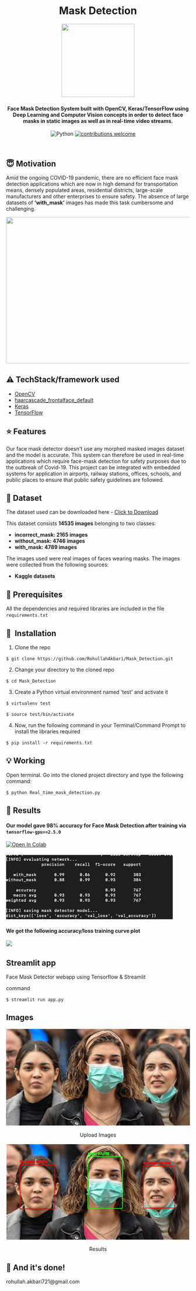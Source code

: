 
<h1 align="center">Mask Detection</h1>

<div align= "center"><img src="https://github.com/Vrushti24/Face-Mask-Detection/blob/logo/Logo/facemaskdetection.ai%20%40%2051.06%25%20(CMYK_GPU%20Preview)%20%2018-02-2021%2018_33_18%20(2).png" width="200" height="200"/>
  <h4>Face Mask Detection System built with OpenCV, Keras/TensorFlow using Deep Learning and Computer Vision concepts in order to detect face masks in static images as well as in real-time video streams.</h4>
</div>

&nbsp;&nbsp;&nbsp;&nbsp;&nbsp;&nbsp;&nbsp;&nbsp;&nbsp;&nbsp;&nbsp;&nbsp;&nbsp;&nbsp;&nbsp;&nbsp;&nbsp;&nbsp;&nbsp;&nbsp;&nbsp;&nbsp;&nbsp;&nbsp;&nbsp;&nbsp;&nbsp;&nbsp;&nbsp;&nbsp;
![Python](https://img.shields.io/badge/python-v3.6+-blue.svg)
[![contributions welcome](https://img.shields.io/badge/contributions-welcome-brightgreen.svg?style=flat)](https://github.com/chandrikadeb7/Face-Mask-Detection/issues)


&nbsp;&nbsp;&nbsp;&nbsp;&nbsp;&nbsp;&nbsp;&nbsp;&nbsp;&nbsp;&nbsp;&nbsp;&nbsp;&nbsp;&nbsp;&nbsp;&nbsp;&nbsp;&nbsp;&nbsp;&nbsp;&nbsp;&nbsp;&nbsp;&nbsp;&nbsp;&nbsp;&nbsp;&nbsp;&nbsp;&nbsp;&nbsp;&nbsp;&nbsp;&nbsp;


## :innocent: Motivation
Amid the ongoing COVID-19 pandemic, there are no efficient face mask detection applications which are now in high demand for transportation means, densely populated areas, residential districts, large-scale manufacturers and other enterprises to ensure safety. The absence of large datasets of __‘with_mask’__ images has made this task cumbersome and challenging. 



<p align="center"><img src="https://github.com/chandrikadeb7/Face-Mask-Detection/blob/master/Readme_images/Screen%20Shot%202020-05-14%20at%208.49.06%20PM.png" width="700" height="400"></p>


## :warning: TechStack/framework used

- [OpenCV](https://opencv.org/)
- [haarcascade_frontalface_default](https://github.com/kipr/opencv/blob/master/data/haarcascades/haarcascade_frontalface_default.xml)
- [Keras](https://keras.io/)
- [TensorFlow](https://www.tensorflow.org/)

## :star: Features
Our face mask detector doesn't use any morphed masked images dataset and the model is accurate. This system can therefore be used in real-time applications which require face-mask detection for safety purposes due to the outbreak of Covid-19. This project can be integrated with embedded systems for application in airports, railway stations, offices, schools, and public places to ensure that public safety guidelines are followed.

## :file_folder: Dataset
The dataset used can be downloaded here - [Click to Download](https://www.kaggle.com/datasets/shiekhburhan/face-mask-dataset)

This dataset consists __14535 images__ belonging to two classes:
*	__incorrect_mask: 2165 images__
*	__without_mask: 4746 images__
*	__with_mask: 4789 images__

The images used were real images of faces wearing masks. The images were collected from the following sources:

* __Kaggle datasets__ 


## :key: Prerequisites

All the dependencies and required libraries are included in the file <code>requirements.txt</code>

## 🚀&nbsp; Installation
1. Clone the repo
```
$ git clone https://github.com/RohullahAkbari/Mask_Detection.git
```

2. Change your directory to the cloned repo 
```
$ cd Mask_Detection
```

3. Create a Python virtual environment named 'test' and activate it
```
$ virtualenv test
```
```
$ source test/bin/activate
```

4. Now, run the following command in your Terminal/Command Prompt to install the libraries required
```
$ pip install -r requirements.txt
```

## :bulb: Working

 Open terminal. Go into the cloned project directory and type the following command:
```
$ python Real_time_mask_detection.py 
```

## :key: Results



#### Our model gave 98% accuracy for Face Mask Detection after training via <code>tensorflow-gpu==2.5.0</code>

<a href="https://colab.research.google.com/drive/1AZ0W2QAHnM3rcj0qbTmc7c3fAMPCowQ1?usp=sharing"><img src="https://colab.research.google.com/assets/colab-badge.svg" alt="Open In Colab"/></a>
####          
![](https://github.com/chandrikadeb7/Face-Mask-Detection/blob/master/Readme_images/Screenshot%202020-06-01%20at%209.48.27%20PM.png)

#### We got the following accuracy/loss training curve plot
![](https://github.com/chandrikadeb7/Face-Mask-Detection/blob/master/plot.png)

## Streamlit app

Face Mask Detector webapp using Tensorflow & Streamlit

command
```
$ streamlit run app.py 
```
## Images

<p align="center">
  <img src="Media/1.PNG">
</p>
<p align="center">Upload Images</p>

<p align="center">
  <img src="Media/2.PNG">
</p>
<p align="center">Results</p>

## :clap: And it's done!
<p><a>rohullah.akbari721@gmail.com</a></p>

